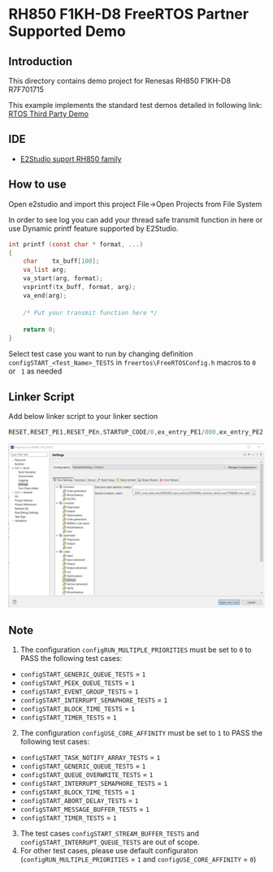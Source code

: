 # RH850 F1KH-D8 FreeRTOS Partner Supported Demo

## Introduction
This directory contains demo project for Renesas RH850 F1KH-D8 R7F701715

This example implements the standard test demos detailed in following link: [RTOS Third Party Demo](https://github.com/FreeRTOS/FreeRTOS/blob/main/FreeRTOS/Demo/ThirdParty/Template/README.md)

## IDE
- [E2Studio suport RH850 family](https://www.renesas.com/us/en/software-tool/e2studio-information-rh850-family)



## How to use
Open e2studio and import this project File->Open Projects from File System

In order to see log you can add your thread safe transmit function in here or use Dynamic printf feature supported by E2Studio.

```c
int printf (const char * format, ...)
{
    char    tx_buff[100];
    va_list arg;
    va_start(arg, format);
    vsprintf(tx_buff, format, arg);
    va_end(arg);

    /* Put your transmit function here */

    return 0;
}

```
Select test case you want to run by changing definition `configSTART_<Test_Name>_TESTS` in `freertos\FreeRTOSConfig.h` macros to `0` or ` 1` as needed

## Linker Script
Add below linker script to your linker section
```c
RESET,RESET_PE1,RESET_PEn,STARTUP_CODE/0,ex_entry_PE1/800,ex_entry_PE2,.const,.INIT_BSEC.const,.INIT_DSEC.const,.data,.text/00002000,.stack_pe2.bss/FE9D0000,.stack.bss,.data.R,.bss/FEFB8000,.mev_address.bss/FFFEEC04,RESET_PE2/0800000
```
![Linker section](../Image//Linker.png)

## Note
1. The configuration `configRUN_MULTIPLE_PRIORITIES` must be set to `0` to PASS the following test cases:
- `configSTART_GENERIC_QUEUE_TESTS` = `1`
- `configSTART_PEEK_QUEUE_TESTS` = `1`
- `configSTART_EVENT_GROUP_TESTS` = `1`
- `configSTART_INTERRUPT_SEMAPHORE_TESTS` = `1`
- `configSTART_BLOCK_TIME_TESTS` = `1`
- `configSTART_TIMER_TESTS` = `1`
2. The configuration `configUSE_CORE_AFFINITY` must be set to `1` to PASS the following test cases:
- `configSTART_TASK_NOTIFY_ARRAY_TESTS` = `1`
- `configSTART_GENERIC_QUEUE_TESTS` = `1`
- `configSTART_QUEUE_OVERWRITE_TESTS` = `1`
- `configSTART_INTERRUPT_SEMAPHORE_TESTS` = `1`
- `configSTART_BLOCK_TIME_TESTS` = `1`
- `configSTART_ABORT_DELAY_TESTS` = `1`
- `configSTART_MESSAGE_BUFFER_TESTS` = `1`
- `configSTART_TIMER_TESTS` = `1`
3. The test cases `configSTART_STREAM_BUFFER_TESTS` and `configSTART_INTERRUPT_QUEUE_TESTS` are out of scope.
4. For other test cases, please use default configuraton (`configRUN_MULTIPLE_PRIORITIES` = `1` and `configUSE_CORE_AFFINITY` = `0`)